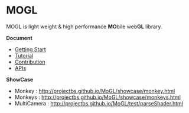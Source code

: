 MOGL
=======
MOGL is light weight & high performance **MO**bile web**GL** library.

**Document**

* [Getting Start](GettingStart.md)
* [Tutorial](tutorial)
* [Contribution](CONTRIBUTING.md)
* [APIs](doc)

**ShowCase**
* Monkey : http://projectbs.github.io/MoGL/showcase/monkey.html
* Monkeys : http://projectbs.github.io/MoGL/showcase/monkeys.html
* MultiCamera : http://projectbs.github.io/MoGL/test/parseShader.html
